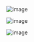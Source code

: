 ![image](https://github.com/nataliejian/learning/blob/master/matlab%E5%BD%B1%E5%83%8F%E8%99%95%E7%90%86/HW6%E6%B5%AE%E6%B0%B4%E5%8D%B0/%E9%A0%BB%E7%8E%87%E5%9F%9F/fig1.png)

![image](https://github.com/nataliejian/learning/blob/master/matlab%E5%BD%B1%E5%83%8F%E8%99%95%E7%90%86/HW6%E6%B5%AE%E6%B0%B4%E5%8D%B0/%E9%A0%BB%E7%8E%87%E5%9F%9F/fig2.png)

![image](https://github.com/nataliejian/learning/blob/master/matlab%E5%BD%B1%E5%83%8F%E8%99%95%E7%90%86/HW6%E6%B5%AE%E6%B0%B4%E5%8D%B0/%E9%A0%BB%E7%8E%87%E5%9F%9F/fig3.png)
